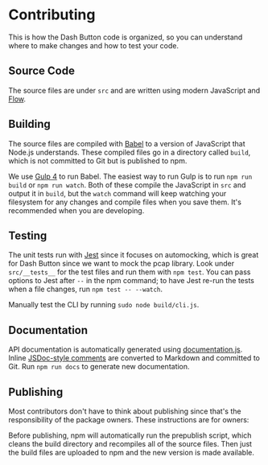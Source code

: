 # Contributing

This is how the Dash Button code is organized, so you can understand where to make changes and how to test your code.

## Source Code

The source files are under `src` and are written using modern JavaScript and [Flow](https://flowtype.org/).

## Building

The source files are compiled with [Babel](https://babeljs.io/) to a version of JavaScript that Node.js understands. These compiled files go in a directory called `build`, which is not committed to Git but is published to npm.

We use [Gulp 4](https://github.com/gulpjs/gulp/tree/4.0) to run Babel. The easiest way to run Gulp is to run `npm run build` or `npm run watch`. Both of these compile the JavaScript in `src` and output it in `build`, but the `watch` command will keep watching your filesystem for any changes and compile files when you save them. It's recommended when you are developing.

## Testing

The unit tests run with [Jest](https://facebook.github.io/jest/) since it focuses on automocking, which is great for Dash Button since we want to mock the pcap library. Look under `src/__tests__` for the test files and run them with `npm test`. You can pass options to Jest after `--` in the npm command; to have Jest re-run the tests when a file changes, run `npm test -- --watch`.

Manually test the CLI by running `sudo node build/cli.js`.

## Documentation

API documentation is automatically generated using [documentation.js](http://documentation.js.org/). Inline [JSDoc-style comments](http://usejsdoc.org/) are converted to Markdown and committed to Git. Run `npm run docs` to generate new documentation.

## Publishing

Most contributors don't have to think about publishing since that's the responsibility of the package owners. These instructions are for owners:

Before publishing, npm will automatically run the prepublish script, which cleans the build directory and recompiles all of the source files. Then just the build files are uploaded to npm and the new version is made available.
